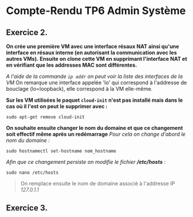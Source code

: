 # Compte-Rendu TP6 Admin Système

## Exercice 2.

**On crée une première VM avec une interface résaux NAT ainsi qu'une interface en résaux interne (en autorisant la communication avec les autres VMs).**
**Ensuite on clone cette VM en supprimant l'interface NAT et en vérifiant que les addresses MAC sont différentes.**


*A l'aide de la commande `ip addr` on peut voir la liste des interfaces de la VM*
On remarque une interface appelée 'lo' qui correspond à l'addresse de bouclage (lo=loopback), elle correspond à la VM elle-même.


**Sur les VM utilisées le paquet `cloud-init` n'est pas installé mais dans le cas où il l'est on peut le supprimer avec :** 

`sudo apt-get remove cloud-init`

**On souhaite ensuite changer le nom du domaine et que ce changement soit effectif même après un redémarrage**
*Pour cela on change d'abord le nom du domaine :* 

`sudo hostnamectl set-hostname nom_hostname`


*Afin que ce changement persiste on modifie le fichier **/etc/hosts** :*

`sudo nano /etc/hosts`
>On remplace ensuite le nom de domaine associé à l'addresse IP *127.0.1.1*


## Exercice 3.
